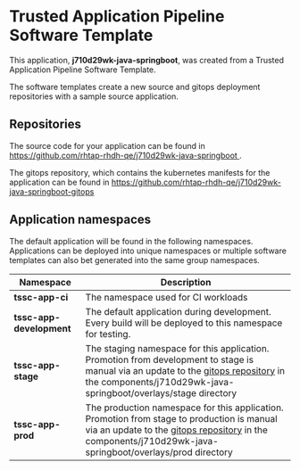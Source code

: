 # Trusted Application Pipeline Software Template

This application, **j710d29wk-java-springboot**, was created from a Trusted Application Pipeline Software Template.

The software templates create a new source and gitops deployment repositories with a sample source application. 

## Repositories

The source code for your application can be found in [https://github.com/rhtap-rhdh-qe/j710d29wk-java-springboot ](https://github.com/rhtap-rhdh-qe/j710d29wk-java-springboot ).
 
The gitops repository, which contains the kubernetes manifests for the application can be found in 
[https://github.com/rhtap-rhdh-qe/j710d29wk-java-springboot-gitops ](https://github.com/rhtap-rhdh-qe/j710d29wk-java-springboot-gitops ) 

## Application namespaces 

The default application will be found in the following namespaces. Applications can be deployed into unique namespaces or multiple software templates can also bet generated into the same group namespaces.  

|  Namespace   |  Description   |  
| -------- | -------- |
| **tssc-app-ci** | The namespace used for CI workloads |
| **tssc-app-development** | The default application during development. Every build will be deployed to this namespace for testing. |
| **tssc-app-stage** | The staging namespace for this application. Promotion from development to stage is manual via an update to the [gitops repository](https://github.com/rhtap-rhdh-qe/j710d29wk-java-springboot-gitops ) in the components/j710d29wk-java-springboot/overlays/stage directory |
| **tssc-app-prod** | The production namespace for this application. Promotion from stage to production is manual via an update to the [gitops repository](https://github.com/rhtap-rhdh-qe/j710d29wk-java-springboot-gitops ) in the components/j710d29wk-java-springboot/overlays/prod directory |